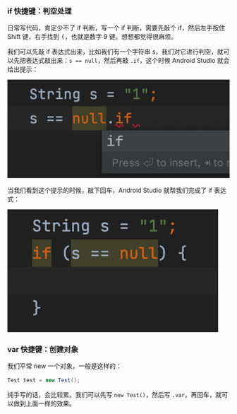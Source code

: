### if 快捷键：判空处理

日常写代码，肯定少不了 if 判断，写一个 if 判断，需要先敲个 if，然后左手按住 Shift 键，右手找到 <kbd>(</kbd>，也就是数字 9 键。想想都觉得很麻烦。

我们可以先敲 if 表达式出来，比如我们有一个字符串 s，我们对它进行判空，就可以先把表达式敲出来：`s == null`，然后再敲 `.if`，这个时候 Android Studio 就会给出提示：

![](images/1.png)

当我们看到这个提示的时候，敲下回车，Android Studio 就帮我们完成了 if 表达式：

![](images/2.png)

### var 快捷键：创建对象

我们平常 new 一个对象，一般是这样的：

```java
Test test = new Test();
```

纯手写的话，会比较累。我们可以先写 `new Test()`，然后写 `.var`，再回车，就可以做到上面一样的效果。